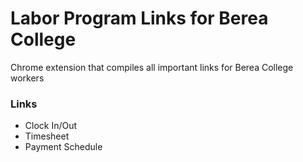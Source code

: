 # Labor Program Links for Berea College 
Chrome extension that compiles all important links for Berea College workers


### Links 
- Clock In/Out
- Timesheet
- Payment Schedule 

